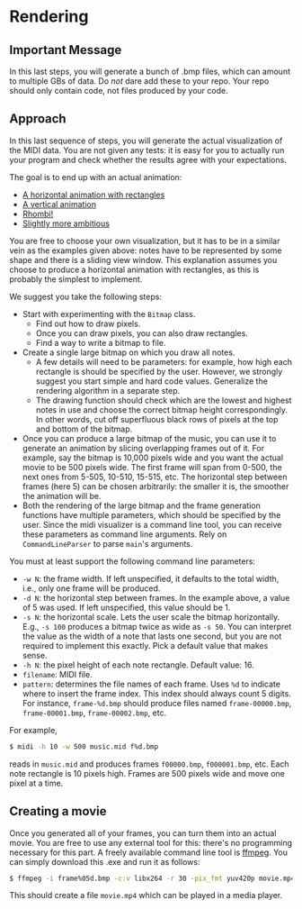# Rendering

## Important Message

In this last steps, you will generate a bunch of .bmp files, which
can amount to multiple GBs of data. Do *not* dare add these
to your repo. Your repo should only contain code,
not files produced by your code.

## Approach

In this last sequence of steps, you will generate the actual visualization of the MIDI data.
You are not given any tests: it is easy for you to actually run your program and check
whether the results agree with your expectations.

The goal is to end up with an actual animation:

* [A horizontal animation with rectangles](https://youtu.be/p5favl2Qtx0)
* [A vertical animation](https://youtu.be/BV7RkEL6oRc)
* [Rhombi!](https://youtu.be/Vh-7NZbg65M)
* [Slightly more ambitious](https://youtu.be/hyCIpKAIFyo)

You are free to choose your own visualization, but it has to be in a similar vein as the examples given above:
notes have to be represented by some shape and there is a sliding view window.
This explanation assumes you choose to produce a horizontal animation with rectangles, as this is
probably the simplest to implement.

We suggest you take the following steps:

* Start with experimenting with the `Bitmap` class.
  * Find out how to draw pixels.
  * Once you can draw pixels, you can also draw rectangles.
  * Find a way to write a bitmap to file.
* Create a single large bitmap on which you draw all notes.
  * A few details will need to be parameters: for example, how high each rectangle is should be specified by the user. However, we strongly suggest you start simple and hard code values. Generalize the rendering algorithm in a separate step.
  * The drawing function should check which are the lowest and highest notes in use and
  choose the correct bitmap height correspondingly. In other words, cut off
  superfluous black rows of pixels at the top and bottom of the bitmap.
* Once you can produce a large bitmap of the music, you can use it to generate an animation by slicing overlapping frames out of it. For example, say the bitmap is 10,000 pixels wide and you want the actual movie to be 500 pixels wide. The first frame will span from 0-500, the next ones from 5-505, 10-510, 15-515, etc. The horizontal step between frames (here 5) can be chosen arbitrarily: the smaller it is, the smoother the animation will be.
* Both the rendering of the large bitmap and the frame generation functions have multiple parameters, which should be specified by the user. Since the midi visualizer is a command line tool, you can receive these parameters as command line arguments. Rely on `CommandLineParser` to parse `main`'s arguments.

You must at least support the following command line parameters:

* `-w N`: the frame width. If left unspecified, it defaults to the total width, i.e., only one frame will be produced.
* `-d N`: the horizontal step between frames. In the example above, a value of 5 was used. If left unspecified, this value should be 1.
* `-s N`: the horizontal scale. Lets the user scale the bitmap horizontally. E.g., `-s 100` produces a bitmap twice as wide as `-s 50`. You can interpret the value as the width of a note that lasts one second, but you are not required to implement this exactly. Pick a default value that makes sense.
* `-h N`: the pixel height of each note rectangle. Default value: 16.
* `filename`: MIDI file.
* `pattern`: determines the file names of each frame. Uses `%d` to indicate where to insert the frame index. This index should always count 5 digits. For instance, `frame-%d.bmp` should produce files named `frame-00000.bmp`, `frame-00001.bmp`, `frame-00002.bmp`, etc.

For example,

```bash
$ midi -h 10 -w 500 music.mid f%d.bmp
```

reads in `music.mid` and produces frames `f00000.bmp`, `f000001.bmp`, etc. Each note rectangle is 10 pixels high. Frames are 500 pixels wide and move one pixel at a time.

## Creating a movie

Once you generated all of your frames, you can turn them into an actual movie. You are free to use any external tool for this: there's no programming necessary for this part.
A freely available command line tool is [ffmpeg](https://ffmpeg.org/download.html). You can simply download this .exe and run it as follows:

```bash
$ ffmpeg -i frame%05d.bmp -c:v libx264 -r 30 -pix_fmt yuv420p movie.mp4
```

This should create a file `movie.mp4` which can be played in a media player.